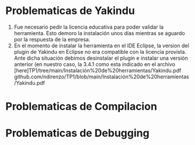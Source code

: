 # Problematicas de Yakindu
  1. Fue necesario pedir la licencia educativa para poder validar la herramienta. Esto demoro la instalación unos días mientras se aguardo por la respuesta de la empresa.
  2. En el momento de instalar la herramienta en el IDE Eclipse, la version del plugin de Yakindu en Eclipse no era compatible con la licencia provista. Ante dicha situación debimos desinstalar el plugin e instalar una versión anterior (en nuestro caso, la 3.4.1 como esta indicado en el archivo [here]TP1/tree/main/Instalación%20de%20herramientas/Yakindu.pdf
github.com/ndirenzo/TP1/blob/main/Instalación%20de%20herramientas/Yakindu.pdf
# Problematicas de Compilacion

# Problematicas de Debugging

